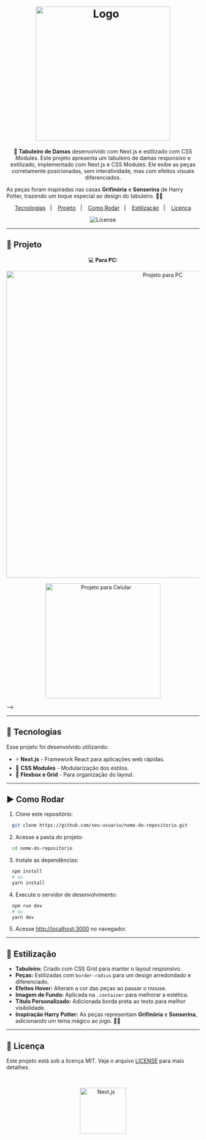 <h1 align="center">
  <img alt="Logo" src="https://github.com/user-attachments/assets/33127fea-30b7-445c-a3d6-44cc818193af" width="350px" >
</h1>

<p align="center">
  🏁 <strong>Tabuleiro de Damas</strong> desenvolvido com Next.js e estilizado com CSS Modules.
  Este projeto apresenta um tabuleiro de damas responsivo e estilizado, implementado com Next.js e CSS Modules. Ele exibe as peças corretamente posicionadas, sem interatividade, mas com efeitos visuais diferenciados.

As peças foram inspiradas nas casas **Grifinória** e **Sonserina** de Harry Potter, trazendo um toque especial ao design do tabuleiro. 🦁🐍
</p>

<p align="center">
  <a href="#-tecnologias">Tecnologias</a>&nbsp;&nbsp;&nbsp;|&nbsp;&nbsp;&nbsp;
  <a href="#-projeto">Projeto</a>&nbsp;&nbsp;&nbsp;|&nbsp;&nbsp;&nbsp;
  <a href="#-como-rodar">Como Rodar</a>&nbsp;&nbsp;&nbsp;|&nbsp;&nbsp;&nbsp;
  <a href="#-estilizacao">Estilização</a>&nbsp;&nbsp;&nbsp;|&nbsp;&nbsp;&nbsp;
  <a href="#-licenca">Licença</a>
</p>

<p align="center">
  <img alt="License" src="https://img.shields.io/static/v1?label=license&message=MIT&color=0F172A&labelColor=1D4ED8">
</p>

---

## 📂 Projeto
<p align="center">💻 <b>Para PC:</b></p>
<p align="center">
  <img alt="Projeto para PC" src="https://github.com/user-attachments/assets/388674a6-9139-4147-bb0f-62e59f1fae97" width="800px">
</p>

<p align="center">
  <img alt="Projeto para Celular" src="https://github.com/user-attachments/assets/eb8bddb3-2bcd-40da-b1b2-2fde22351c80" width="300px">
</p> -->




---

## 🚀 Tecnologias

Esse projeto foi desenvolvido utilizando:

- ⚡ **Next.js** - Framework React para aplicações web rápidas.
- 🎨 **CSS Modules** - Modularização dos estilos.
- 📏 **Flexbox e Grid** - Para organização do layout.

---

## ▶️ Como Rodar

1. Clone este repositório:
```bash
  git clone https://github.com/seu-usuario/nome-do-repositorio.git
```

2. Acesse a pasta do projeto:
```bash
  cd nome-do-repositorio
```

3. Instale as dependências:
```bash
  npm install
  # ou
  yarn install
```

4. Execute o servidor de desenvolvimento:
```bash
  npm run dev
  # ou
  yarn dev
```

5. Acesse [http://localhost:3000](http://localhost:3000) no navegador.

---

## 🎨 Estilização

- **Tabuleiro:** Criado com CSS Grid para manter o layout responsivo.
- **Peças:** Estilizadas com `border-radius` para um design arredondado e diferenciado.
- **Efeitos Hover:** Alteram a cor das peças ao passar o mouse.
- **Imagem de Fundo:** Aplicada na `.container` para melhorar a estética.
- **Título Personalizado:** Adicionada borda preta ao texto para melhor visibilidade.
- **Inspiração Harry Potter:** As peças representam **Grifinória** e **Sonserina**, adicionando um tema mágico ao jogo. 🦁🐍

---

## 📝 Licença

Este projeto está sob a licença MIT. Veja o arquivo [LICENSE](./LICENSE) para mais detalhes.

<br>

<p align="center">
  <img alt="Next.js" src="https://upload.wikimedia.org/wikipedia/commons/8/8e/Nextjs-logo.svg" width="120px" />
</p>
